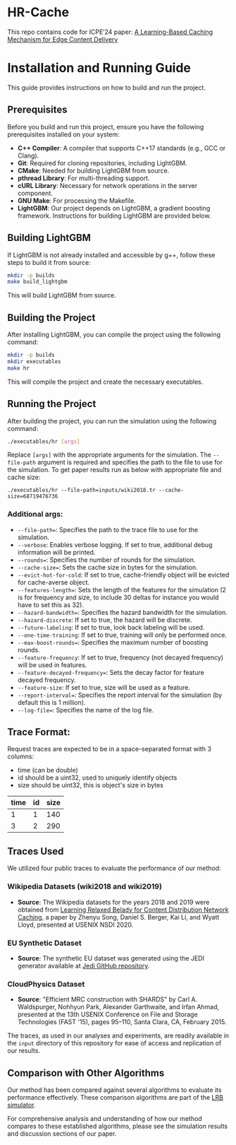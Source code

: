 # HR-Cache

This repo contains code for ICPE’24 paper: [A Learning-Based Caching Mechanism for Edge Content Delivery](http://arxiv.org/abs/2402.02795)

# Installation and Running Guide

This guide provides instructions on how to build and run the project.

## Prerequisites

Before you build and run this project, ensure you have the following prerequisites installed on your system:

- **C++ Compiler**: A compiler that supports C++17 standards (e.g., GCC or Clang).
- **Git**: Required for cloning repositories, including LightGBM.
- **CMake**: Needed for building LightGBM from source.
- **pthread Library**: For multi-threading support.
- **cURL Library**: Necessary for network operations in the server component.
- **GNU Make**: For processing the Makefile.
- **LightGBM**: Our project depends on LightGBM, a gradient boosting framework. Instructions for building LightGBM are provided below.

## Building LightGBM
If LightGBM is not already installed and accessible by g++, follow these steps to build it from source:

```bash
mkdir -p builds
make build_lightgbm
```

This will build LightGBM from source.

## Building the Project

After installing LightGBM, you can compile the project using the following command:

```bash
mkdir -p builds
mkdir executables
make hr
```

This will compile the project and create the necessary executables.

## Running the Project

After building the project, you can run the simulation using the following command:

```bash
./executables/hr [args]
```

Replace `[args]` with the appropriate arguments for the simulation. The `--file-path` argument is required and specifies the path to the file to use for the simulation. To get paper results run as below with appropriate file and cache size:

```bashe
./executables/hr --file-path=inputs/wiki2018.tr --cache-size=68719476736
```

### Additional args:

- `--file-path=`: Specifies the path to the trace file to use for the simulation.
- `--verbose`: Enables verbose logging. If set to true, additional debug information will be printed.
- `--rounds=`: Specifies the number of rounds for the simulation.
- `--cache-size=`: Sets the cache size in bytes for the simulation.
- `--evict-hot-for-cold`: If set to true, cache-friendly object will be evicted for cache-averse object.
- `--features-length=`: Sets the length of the features for the simulation (2 is for frequency and size, to include 30 deltas for instance you would have to set this as 32).
- `--hazard-bandwidth=`: Specifies the hazard bandwidth for the simulation.
- `--hazard-discrete`: If set to true, the hazard will be discrete.
- `--future-labeling`: If set to true, look back labeling will be used.
- `--one-time-training`: If set to true, training will only be performed once.
- `--max-boost-rounds=`: Specifies the maximum number of boosting rounds.
- `--feature-frequency`: If set to true, frequency (not decayed frequency) will be used in features.
- `--feature-decayed-frequency=`: Sets the decay factor for feature decayed frequency.
- `--feature-size`: If set to true, size will be used as a feature.
- `--report-interval=`: Specifies the report interval for the simulation (by default this is 1 million).
- `--log-file=`: Specifies the name of the log file.


## Trace Format:
Request traces are expected to be in a space-separated format with 3 columns:

* time (can be double)
* id should be a uint32, used to uniquely identify objects
* size should be uint32, this is object's size in bytes

| time | id | size |
|-----------------|-----------------|-----------------|
| 1  | 1  | 140  |
| 3  | 2  | 290  |

## Traces Used

We utilized four public traces to evaluate the performance of our method:

### Wikipedia Datasets (wiki2018 and wiki2019)

- **Source**: The Wikipedia datasets for the years 2018 and 2019 were obtained from [Learning Relaxed Belady for Content Distribution Network Caching](https://github.com/sunnyszy/lrb), a paper by Zhenyu Song, Daniel S. Berger, Kai Li, and Wyatt Lloyd, presented at USENIX NSDI 2020.

### EU Synthetic Dataset

- **Source**: The synthetic EU dataset was generated using the JEDI generator available at [Jedi GitHub repository](https://github.com/UMass-LIDS/Jedi).

### CloudPhysics Dataset

- **Source**: "Efficient MRC construction with SHARDS" by Carl A. Waldspurger, Nohhyun Park, Alexander Garthwaite, and Irfan Ahmad, presented at the 13th USENIX Conference on File and Storage Technologies (FAST '15), pages 95–110, Santa Clara, CA, February 2015. 

The traces, as used in our analyses and experiments, are readily available in the `input` directory of this repository for ease of access and replication of our results.

## Comparison with Other Algorithms

Our method has been compared against several algorithms to evaluate its performance effectively. These comparison algorithms are part of the [LRB simulator](https://github.com/sunnyszy/lrb).

For comprehensive analysis and understanding of how our method compares to these established algorithms, please see the simulation results and discussion sections of our paper.
